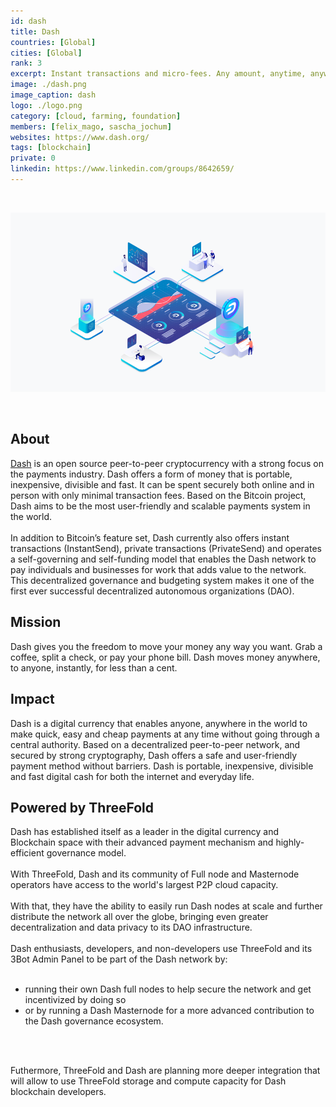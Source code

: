 ```yaml
---
id: dash
title: Dash
countries: [Global]
cities: [Global]
rank: 3
excerpt: Instant transactions and micro-fees. Any amount, anytime, anywhere. 
image: ./dash.png
image_caption: dash
logo: ./logo.png
category: [cloud, farming, foundation]
members: [felix_mago, sascha_jochum]
websites: https://www.dash.org/
tags: [blockchain]
private: 0
linkedin: https://www.linkedin.com/groups/8642659/
---
```


<br/>

![dash](./dash2.png)

<br/>

## About

[Dash](https://www.dash.org) is an open source peer-to-peer cryptocurrency with a strong focus on the payments industry. Dash offers a form of money that is portable, inexpensive, divisible and fast. It can be spent securely both online and in person with only minimal transaction fees. Based on the Bitcoin project, Dash aims to be the most user-friendly and scalable payments system in the world. 
<br/>
<br/>
In addition to Bitcoin’s feature set, Dash currently also offers instant transactions (InstantSend), private transactions (PrivateSend) and operates a self-governing and self-funding model that enables the Dash network to pay individuals and businesses for work that adds value to the network. This decentralized governance and budgeting system makes it one of the first ever successful decentralized autonomous organizations (DAO).

## Mission

Dash gives you the freedom to move your money any way you want. Grab a coffee, split a check, or pay your phone bill. Dash moves money anywhere, to anyone, instantly, for less than a cent.

## Impact

Dash is a digital currency that enables anyone, anywhere in the world to make quick, easy and cheap payments at any time without going through a central authority. Based on a decentralized peer-to-peer network, and secured by strong cryptography, Dash offers a safe and user-friendly payment method without barriers. Dash is portable, inexpensive, divisible and fast digital cash for both the internet and everyday life.

## Powered by ThreeFold

Dash  has established itself as a leader in the digital currency and Blockchain space with their advanced payment mechanism and highly-efficient governance model.
<br/>
<br/>
With ThreeFold, Dash and its community of Full node and Masternode operators have access to the world's largest P2P cloud capacity.
<br/>
<br/>
With that, they have the ability to easily run Dash nodes at scale and further distribute the network all over the globe, bringing even greater decentralization and data privacy to its DAO infrastructure.
<br/>
<br/>
Dash enthusiasts, developers, and non-developers use ThreeFold and its 3Bot Admin Panel to be part of the Dash network by:
<br/>
<br/>
- running their own Dash full nodes to help secure the network and get incentivized by doing so
- or by running a Dash Masternode for a more advanced contribution to the Dash governance ecosystem.
<br/>
<br/> 

Futhermore, ThreeFold and Dash are planning more deeper integration that will allow to use ThreeFold storage and compute capacity for Dash blockchain developers.

<!-- ### Roadmap

- Dec 2020
 - Quick deployment for Dash nodes on ThreeFold capacity
- Q1 2021 
 - Planning of the deeper integration -->


